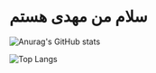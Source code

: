 # سلام من مهدی هستم


![Anurag's GitHub stats](https://github-readme-stats.vercel.app/api?username=mehdi-darvish-zadeh&show_icons=true&theme=dark)






![Top Langs](https://github-readme-stats.vercel.app/api/top-langs/?username=mehdi-darvish-zadeh&size_weight=0.5&count_weight=0.5)


